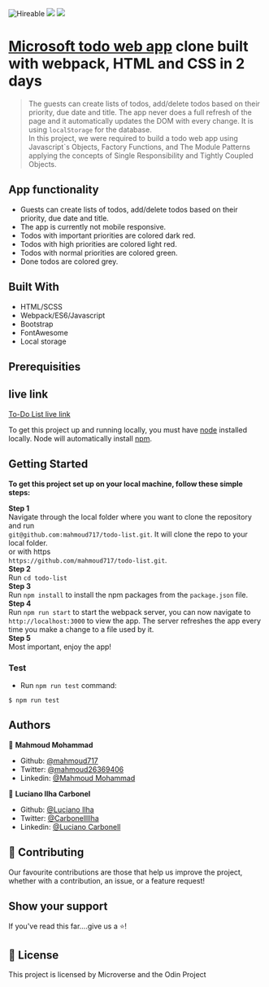![Hireable](https://img.shields.io/badge/Hireable-yes-success) ![](https://img.shields.io/badge/Mobile--responsive-yes-green) ![](https://img.shields.io/badge/-Microverse%20projects-blueviolet)

# [Microsoft todo web app](https://to-do.microsoft.com/tasks/) clone built with webpack, HTML and CSS in 2 days

> The guests can create lists of todos, add/delete todos based on their priority, due date and title. The app never does a full refresh of the page and it automatically updates the DOM with every change. It is using `localStorage` for the database. <br>
> In this project, we were required to build a todo web app using Javascript`s Objects, Factory Functions, and The Module Patterns applying the concepts of Single Responsibility and Tightly Coupled Objects.

## App functionality

- Guests can create lists of todos, add/delete todos based on their priority, due date and title.
- The app is currently not mobile responsive.
- Todos with important priorities are colored dark red.
- Todos with high priorities are colored light red.
- Todos with normal priorities are colored green.
- Done todos are colored grey.

## Built With

- HTML/SCSS
- Webpack/ES6/Javascript
- Bootstrap
- FontAwesome
- Local storage

## Prerequisities

## live link

[To-Do List live link](https://mahmoud717.github.io/todo-list)

To get this project up and running locally, you must have [node](https://nodejs.org/en/) installed locally. Node will automatically install [npm](https://www.npmjs.com/).

## Getting Started

**To get this project set up on your local machine, follow these simple steps:**

**Step 1**<br>
Navigate through the local folder where you want to clone the repository and run<br>
`git@github.com:mahmoud717/todo-list.git`. It will clone the repo to your local folder.<br>
or with https<br>
`https://github.com/mahmoud717/todo-list.git`.<br>
**Step 2**<br>
Run `cd todo-list`<br>
**Step 3**<br>
Run `npm install` to install the npm packages from the `package.json` file.<br>
**Step 4**<br>
Run `npm run start` to start the webpack server, you can now navigate to `http://localhost:3000` to view the app. The server refreshes the app every time you make a change to a file used by it.<br>
**Step 5**<br>
Most important, enjoy the app!<br>

### Test

- Run `npm run test` command:

`$ npm run test`


## Authors

👤 **Mahmoud Mohammad**

- Github: [@mahmoud717](https://github.com/mahmoud717)
- Twitter: [@mahmoud26369406](https://twitter.com/mahmoud26369406)
- Linkedin: [@Mahmoud Mohammad](https://www.linkedin.com/in/mahmoud-m-abbas/)

👤 **Luciano Ilha Carbonel**

- Github: [@Luciano Ilha](https://github.com/luciano-ilha)
- Twitter: [@CarbonellIlha](https://twitter.com/CarbonellIlha)
- Linkedin: [@Luciano Carbonell](https://www.linkedin.com/in/luciano-carbonell/)

## 🤝 Contributing

Our favourite contributions are those that help us improve the project, whether with a contribution, an issue, or a feature request!

## Show your support

If you've read this far....give us a ⭐️!

## 📝 License

This project is licensed by Microverse and the Odin Project
